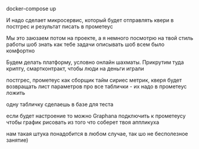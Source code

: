 docker-compose up

И надо сделает микросервис, который будет отправлять квери в постгрес и результат писать в прометеус

Мы это заюзаем потом на проекте, а я немного посмотрю на твой стиль работы шоб знать как тебе задачи описывать шоб всем было комфортно

Будем делать платформу, условно онлайн шахматы. Прикрутим туда крипту, смартконтракт, чтобы люди на деньги играли

постгрес, прометеус как сборщик тайм сириес метрик, кверя будет возвращать лист параметров про все таблички - их надо в прометеус ложить

одну табличку сделаешь в базе для теста

если будет настроение то можно Graphana подключить к прометеусу чтобы график рисовать из того что соберет твоя аппликуха

нам такая штука понадобится в любом случае, так шо не бесполезное занятие)

